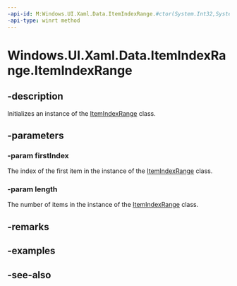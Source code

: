 ```yaml
---
-api-id: M:Windows.UI.Xaml.Data.ItemIndexRange.#ctor(System.Int32,System.UInt32)
-api-type: winrt method
---
```


<!-- Method syntax
public ItemIndexRange(System.Int32 firstIndex, System.UInt32 length)
-->

# Windows.UI.Xaml.Data.ItemIndexRange.ItemIndexRange

## -description
Initializes an instance of the [ItemIndexRange](itemindexrange.md) class.


## -parameters
### -param firstIndex
The index of the first item in the instance of the [ItemIndexRange](itemindexrange.md) class.

### -param length
The number of items in the instance of the [ItemIndexRange](itemindexrange.md) class.

## -remarks

## -examples

## -see-also
